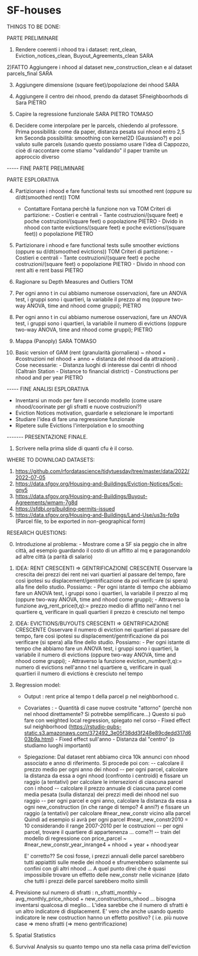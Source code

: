 # SF-houses

THINGS TO BE DONE:

PARTE PRELIMINARE

1) Rendere coerenti i nhood tra i dataset: rent_clean, Eviction_notices_clean, Buyout_Agreements_clean   SARA

2)FATTO Aggiungere i nhood al dataset new_construction_clean e al dataset parcels_final SARA

3) Aggiungere dimensione (square feet)/popolazione dei nhood     SARA

4) Aggiungere il centro dei nhood, prendo da dataset SFneighboorhods di Sara  PIETRO

5) Capire la regressione funzionale SARA PIETRO TOMASO

6) Decidere come interpolare per le parcels, chiedendo al professore. 
   Prima possibilità: come da paper, distanza pesata sui nhood entro 2,5 km
   Seconda possibilità: smoothing con kernel2D (Gaussiano?) e poi valuto sulle parcels (usando questo possiamo usare l'idea di Cappozzo, cioè di raccontare
                        come stiamo "validando" il paper tramite un approccio diverso

----- FINE PARTE PRELIMINARE

PARTE ESPLORATIVA

4) Partizionare i nhood e fare functional tests sui smoothed rent (oppure su d/dt(smoothed rent)) TOM 
   - Contattare Fontana perchè la funzione non va TOM
   Criteri di partizione: - Costieri e centrali 
                          - Tante costruzioni/(square feet) e poche costruzioni/(square feet)    o popolazione PIETRO
                          - Divido in nhood con tante evictions/(square feet) e poche evictions/(square feet)) o popolazione PIETRO
                          
                         
                         
 5) Partizionare i nhood e fare functional tests sulle smoother evictions (oppure su d/dt(smoothed evictions)) TOM 
    Criteri di partizione: - Costieri e centrali 
                          - Tante costruzioni/(square feet) e poche costruzioni/(square feet)     o popolazione PIETRO
                          - Divido in nhood con rent alti e rent bassi  PIETRO                                             
                          
                          
 6) Ragionare su Depth Measures and Outliers   TOM
 
 7) Per ogni anno t in cui abbiamo numerose osservazioni, fare un ANOVA test, i gruppi sono i quartieri, la variabile il prezzo al mq (oppure two-way ANOVA, time and
    nhood come gruppi); PIETRO
    
 8) Per ogni anno t in cui abbiamo numerose osservazioni, fare un ANOVA test, i gruppi sono i quartieri, la variabile il numero di evictions (oppure two-way ANOVA,
    time and nhood come gruppi); PIETRO

 9) Mappa (Panoply) SARA TOMASO
 
 10) Basic version of GAM (rent (granularità giornaliera) ~ nhood + #costruzioni nel nhood + anno + distanza del nhood da attrazioni) .
     Cose necessarie: - Distanza luoghi di interesse dai centri di nhood (Caltrain Station - Distance to financial district)
                      - Constructions per nhood and per year PIETRO
 
 ----- FINE ANALISI ESPLORATIVA



- Inventarsi un modo per fare il secondo modello (come usare nhood/coorinate per gli sfratti e nuove costruzioni?)
- Eviction Notices motivation, guardarle e selezionare le importanti
- Studiare l'idea di fare una regressione funzionale
- Ripetere sulle Evictions l'interpolation e lo smoothing 


------- PRESENTAZIONE FINALE.
1) Scrivere nella prima slide di quanti cfu è il corso.

WHERE TO DOWNLOAD DATASETS:

1) https://github.com/rfordatascience/tidytuesday/tree/master/data/2022/2022-07-05
2) https://data.sfgov.org/Housing-and-Buildings/Eviction-Notices/5cei-gny5
3) https://data.sfgov.org/Housing-and-Buildings/Buyout-Agreements/wmam-7g8d
4) https://sfdbi.org/building-permits-issued
5) https://data.sfgov.org/Housing-and-Buildings/Land-Use/us3s-fp9q (Parcel file, to be exported in non-geographical form)


RESEARCH QUESTIONS:


0) Introduzione al problema: - Mostrare come a SF sia peggio che in altre città, ad esempio guardando il costo di un affitto al mq e paragonandolo ad altre città
                               (a parità di salario)

1) IDEA: RENT CRESCENTI => GENTRIFICAZIONE CRESCENTE
   Osservare la crescita dei prezzi dei rent nei vari quartieri al passare del tempo, fare così ipotesi su
   displacement/gentrificazione da poi verificare (si spera) alla fine dello studio.
   Possiamo: - Per ogni istante di tempo che abbiamo fare un ANOVA test, i gruppi sono i quartieri, la variabile il prezzo al mq (oppure two-way ANOVA, time and nhood 
               come gruppi);
             - Attraverso la funzione avg_rent_price(t,q):= prezzo medio di affitto nell'anno t nel quartiere q, verificare in quali quartieri il prezzo è cresciuto
               nel tempo
                                              
2) IDEA: EVICTIONS/BUYOUTS CRESCENTI => GENTRIFICAZIONE CRESCENTE
   Osservare il numero di eviction nei quartieri al passare del tempo, fare così ipotesi su displacement/gentrificazione da poi verificare (si spera) alla fine dello 
   studio.
   Possiamo: - Per ogni istante di tempo che abbiamo fare un ANOVA test, i gruppi sono i quartieri, la variabile il numero di evictions (oppure two-way ANOVA, time and
               nhood come gruppi);
             - Attraverso la funzione eviction_number(t,q):= numero di evictions nell'anno t nel quartiere q, verificare in quali quartieri il numero di evictions è
             cresciuto nel tempo
             

3) Regression model: 
   - Output : rent price al tempo t della parcel p nel neighborhood c.
   - Covariates : - Quantità di case nuove costruite "attorno" (perchè non nel nhood direttamente? Si potrebbe semplificare...)
                    Questo si può fare con weighted local regression, spiegato nel corso
                  - Fixed effect sul neighborhood (https://rstudio-pubs-static.s3.amazonaws.com/372492_3e05f38dd3f248e89cdedd317d603b9a.html)
                  - Fixed effect sull'anno
                  - Distanza dal "centro" (o studiamo luoghi importanti)
   - Spiegazione: Dal dataset rent abbiamo circa 10k annunci con nhood associato e anno di riferimento. Si procede poi con:
                   -- calcolare il prezzo medio per ogni anno dei nhood 
                   -- per ogni parcel, calcolare la distanza da essa a ogni nhood (confronto i centroidi) e
                      fissare un raggio (a tentativi) per calcolare le intersezioni di ciascuna parcel con i nhood
                   -- calcolare il prezzo annuale di ciascuna parcel come media pesata (sulla distanza) dei prezzi medi dei nhood nel suo raggio
                   -- per ogni parcel e ogni anno, calcolare la distanza da essa a ogni new_construction (in che range di tempo? 4 anni?) e
                      fissare un raggio (a tentativi) per calcolare #near_new_constr vicino alla parcel
                      Quindi ad esempio si avrà per ogni parcel #near_new_constr2010 = 10 considerando il range 2007-2010 per le costruzioni
                   -- per ogni parcel, trovare il quartiere di appartenenza ... come?!
                   -- train del modello di regressione con price_parcel ~ #near_new_constr_year_inrange4 + nhood + year + nhood:year

      E' corretto?? Se così fosse, i prezzi annuali delle parcel sarebbero tutti appiattiti sulle medie dei nhood e sfrumerebbero solamente
        sui confini con gli altri nhood ... A quel punto direi che è quasi impossibile trovare un effetto delle new_constr nelle vicinanze
        (dato che tutti i prezzi delle parcel sarebbero molto simili  
                 
4) Previsione sul numero di sfratti : n_sfratti_monthly ~ avg_monthly_price_nhood + new_constructions_nhood  ... bisogna inventarsi qualcosa di meglio...
     L'idea sarebbe che il numero di sfratti è un altro indicatore di displacement. E' vero che anche usando questo indicatore le new costruction hanno un effetto 
     positivo? ( i.e. più nuove case => meno sfratti (=> meno gentrificazione)

5) Spatial Statistics
6) Survival Analysis su quanto tempo uno sta nella casa prima dell'eviction


